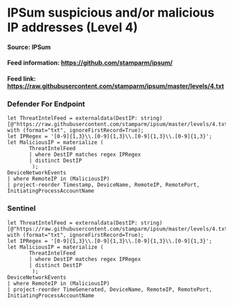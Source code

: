 # IPSum suspicious and/or malicious IP addresses (Level 4)

#### Source: IPSum
#### Feed information: https://github.com/stamparm/ipsum/
#### Feed link: https://raw.githubusercontent.com/stamparm/ipsum/master/levels/4.txt

### Defender For Endpoint
```
let ThreatIntelFeed = externaldata(DestIP: string)[@"https://raw.githubusercontent.com/stamparm/ipsum/master/levels/4.txt"] with (format="txt", ignoreFirstRecord=True);
let IPRegex = '[0-9]{1,3}\\.[0-9]{1,3}\\.[0-9]{1,3}\\.[0-9]{1,3}';
let MaliciousIP = materialize (
       ThreatIntelFeed
       | where DestIP matches regex IPRegex
       | distinct DestIP
        );
DeviceNetworkEvents
| where RemoteIP in (MaliciousIP)
| project-reorder Timestamp, DeviceName, RemoteIP, RemotePort, InitiatingProcessAccountName
```


### Sentinel
```
let ThreatIntelFeed = externaldata(DestIP: string)[@"https://raw.githubusercontent.com/stamparm/ipsum/master/levels/4.txt"] with (format="txt", ignoreFirstRecord=True);
let IPRegex = '[0-9]{1,3}\\.[0-9]{1,3}\\.[0-9]{1,3}\\.[0-9]{1,3}';
let MaliciousIP = materialize (
       ThreatIntelFeed
       | where DestIP matches regex IPRegex
       | distinct DestIP
        );
DeviceNetworkEvents
| where RemoteIP in (MaliciousIP)
| project-reorder TimeGenerated, DeviceName, RemoteIP, RemotePort, InitiatingProcessAccountName
```


